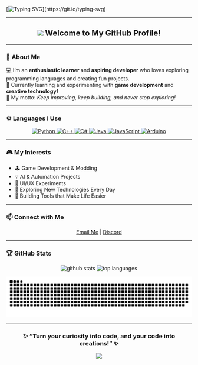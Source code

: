 <!-- ✨ Animated Typing Header -->
[![Typing SVG](https://readme-typing-svg.herokuapp.com?size=28&duration=4000&color=00BFFF&center=true&vCenter=true&width=750&lines=Hey+there!+I'm+Kaptanbey0+👋;💻+Aspiring+Developer+%26+Game+Lover;🚀+Always+Building+and+Learning!)](https://git.io/typing-svg)

---

<h2 align="center">
  <img src="https://media.giphy.com/media/hvRJCLFzcasrR4ia7z/giphy.gif" width="40"/> Welcome to My GitHub Profile!
</h2>

---

### 🧠 **About Me**
💻 I’m an **enthusiastic learner** and **aspiring developer** who loves exploring programming languages and creating fun projects.  
🌱 Currently learning and experimenting with **game development** and **creative technology!**  
🎯 My motto: *Keep improving, keep building, and never stop exploring!*  

---

### ⚙️ **Languages I Use**
<p align="center">
  <a href="https://www.python.org/" target="_blank">
    <img src="https://cdn.jsdelivr.net/gh/devicons/devicon/icons/python/python-original.svg" width="50" title="Python"/>
  </a>
  <a href="https://cplusplus.com/" target="_blank">
    <img src="https://cdn.jsdelivr.net/gh/devicons/devicon/icons/cplusplus/cplusplus-original.svg" width="50" title="C++"/>
  </a>
  <a href="https://learn.microsoft.com/en-us/dotnet/csharp/" target="_blank">
    <img src="https://cdn.jsdelivr.net/gh/devicons/devicon/icons/csharp/csharp-original.svg" width="50" title="C#"/>
  </a>
  <a href="https://www.java.com/" target="_blank">
    <img src="https://cdn.jsdelivr.net/gh/devicons/devicon/icons/java/java-original.svg" width="50" title="Java"/>
  </a>
  <a href="https://developer.mozilla.org/en-US/docs/Web/JavaScript" target="_blank">
    <img src="https://cdn.jsdelivr.net/gh/devicons/devicon/icons/javascript/javascript-original.svg" width="50" title="JavaScript"/>
  </a>
  <a href="https://www.arduino.cc/" target="_blank">
    <img src="https://cdn.jsdelivr.net/gh/devicons/devicon/icons/arduino/arduino-original.svg" width="50" title="Arduino"/>
  </a>
</p>

---

### 🎮 **My Interests**
- 🕹️ Game Development & Modding  
- 💡 AI & Automation Projects  
- 🎨 UI/UX Experiments  
- 🧩 Exploring New Technologies Every Day  
- 🚀 Building Tools that Make Life Easier  

---

### 📫 **Connect with Me**
<p align="center">
  <a href="mailto:kaptanbeyy0@gmail.com" target="_blank">Email Me</a> | 
  <a href="https://discordapp.com/users/kaptanbey01" target="_blank">Discord</a>
</p>

---

### 🏆 **GitHub Stats**
<p align="center">
  <img src="https://github-readme-stats.vercel.app/api?username=kaptanbey0&show_icons=true&theme=tokyonight&hide_border=false" height="165" alt="github stats"/>
  <img src="https://github-readme-stats.vercel.app/api/top-langs/?username=kaptanbey0&layout=compact&theme=tokyonight&hide_border=false" height="165" alt="top languages"/>
</p>

<!-- 🐍 Snake Animation Under Stats -->
<p align="center">
  <img src="https://raw.githubusercontent.com/Platane/snk/output/github-contribution-grid-snake-dark.svg" alt="snake animation"/>
</p>

---

<h3 align="center">✨ “Turn your curiosity into code, and your code into creations!” ✨</h3>

<p align="center">
  <img src="https://media.giphy.com/media/WUlplcMpOCEmTGBtBW/giphy.gif" width="80%"/>
</p>

